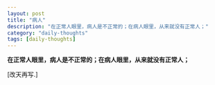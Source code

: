 ```yaml
---
layout: post
title: "病人"
description: "在正常人眼里，病人是不正常的；在病人眼里，从来就没有正常人；"
category: "daily-thoughts"
tags: [daily-thoughts]
---
```


**在正常人眼里，病人是不正常的；在病人眼里，从来就没有正常人；**

[改天再写.]


